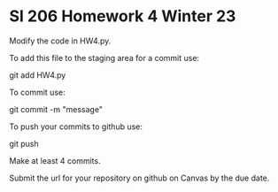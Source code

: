 # SI 206 Homework 4 Winter 23

Modify the code in HW4.py.

To add this file to the staging area for a commit use:

git add HW4.py

To commit use:

git commit -m "message"

To push your commits to github use:

git push

Make at least 4 commits.

Submit the url for your repository on github on Canvas by the due date.
